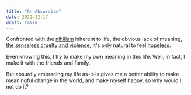 ```yaml
---
title: "On Absurdism"
date: 2022-12-17
draft: false
---
```


Confronted with the [nihilism](/nihilism) inherent to life,
the obvious lack of meaning,
[the senseless cruelty and violence](/violence),
It's only natural to feel [hopeless](/hopelessness).

Even knowing this,
I try to make my own meaning in this life.
Well, in fact, I make it with the friends and family.

But absurdly embracing my life as-it-is gives me a better ability
to make meaningful change in the world,
and make myself happy, so why would I not do it?
